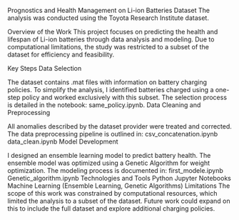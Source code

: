 Prognostics and Health Management on Li-ion Batteries
Dataset
The analysis was conducted using the Toyota Research Institute dataset.

Overview of the Work
This project focuses on predicting the health and lifespan of Li-ion batteries through data analysis and modeling. Due to computational limitations, the study was restricted to a subset of the dataset for efficiency and feasibility.

Key Steps
Data Selection

The dataset contains .mat files with information on battery charging policies.
To simplify the analysis, I identified batteries charged using a one-step policy and worked exclusively with this subset. The selection process is detailed in the notebook: same_policy.ipynb.
Data Cleaning and Preprocessing

All anomalies described by the dataset provider were treated and corrected.
The data preprocessing pipeline is outlined in:
csv_concatenation.ipynb
data_clean.ipynb
Model Development

I designed an ensemble learning model to predict battery health.
The ensemble model was optimized using a Genetic Algorithm for weight optimization.
The modeling process is documented in:
first_modele.ipynb
Genetic_algorithm.ipynb
Technologies and Tools
Python
Jupyter Notebooks
Machine Learning (Ensemble Learning, Genetic Algorithms)
Limitations
The scope of this work was constrained by computational resources, which limited the analysis to a subset of the dataset. Future work could expand on this to include the full dataset and explore additional charging policies.